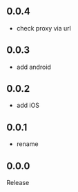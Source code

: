 ## 0.0.4
* check proxy via url

## 0.0.3
* add android

## 0.0.2
* add iOS

## 0.0.1
* rename

## 0.0.0
Release
